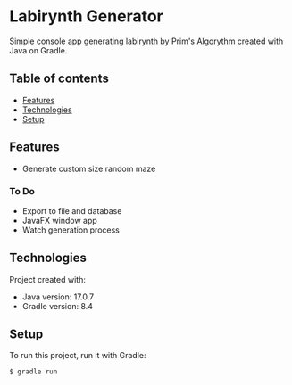 # Labirynth Generator
Simple console app generating labirynth by Prim's Algorythm created with Java on Gradle.

## Table of contents
* [Features](#features)
* [Technologies](#technologies)
* [Setup](#setup)

## Features
* Generate custom size random maze
### To Do
* Export to file and database
* JavaFX window app
* Watch generation process

## Technologies
Project created with:
* Java version: 17.0.7
* Gradle version: 8.4

## Setup
To run this project, run it with Gradle:
```
$ gradle run
```
